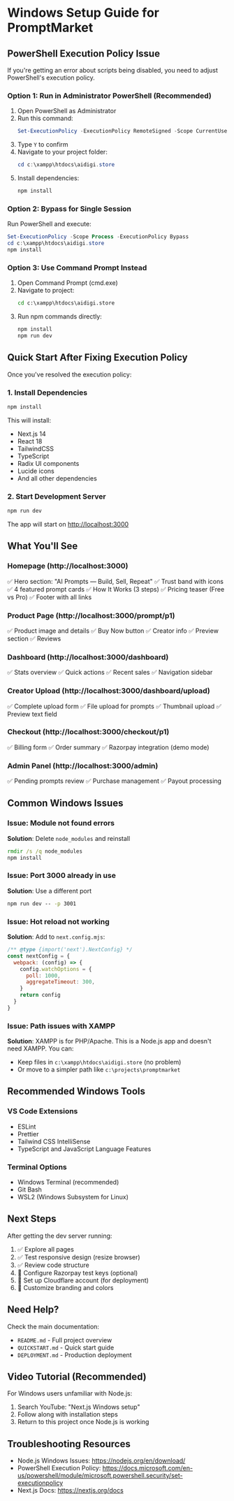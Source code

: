 # Windows Setup Guide for PromptMarket

## PowerShell Execution Policy Issue

If you're getting an error about scripts being disabled, you need to adjust PowerShell's execution policy.

### Option 1: Run in Administrator PowerShell (Recommended)

1. Open PowerShell as Administrator
2. Run this command:
   ```powershell
   Set-ExecutionPolicy -ExecutionPolicy RemoteSigned -Scope CurrentUser
   ```
3. Type `Y` to confirm
4. Navigate to your project folder:
   ```powershell
   cd c:\xampp\htdocs\aidigi.store
   ```
5. Install dependencies:
   ```powershell
   npm install
   ```

### Option 2: Bypass for Single Session

Run PowerShell and execute:
```powershell
Set-ExecutionPolicy -Scope Process -ExecutionPolicy Bypass
cd c:\xampp\htdocs\aidigi.store
npm install
```

### Option 3: Use Command Prompt Instead

1. Open Command Prompt (cmd.exe)
2. Navigate to project:
   ```cmd
   cd c:\xampp\htdocs\aidigi.store
   ```
3. Run npm commands directly:
   ```cmd
   npm install
   npm run dev
   ```

## Quick Start After Fixing Execution Policy

Once you've resolved the execution policy:

### 1. Install Dependencies
```powershell
npm install
```

This will install:
- Next.js 14
- React 18
- TailwindCSS
- TypeScript
- Radix UI components
- Lucide icons
- And all other dependencies

### 2. Start Development Server
```powershell
npm run dev
```

The app will start on [http://localhost:3000](http://localhost:3000)

## What You'll See

### Homepage (http://localhost:3000)
✅ Hero section: "AI Prompts — Build, Sell, Repeat"
✅ Trust band with icons
✅ 4 featured prompt cards
✅ How It Works (3 steps)
✅ Pricing teaser (Free vs Pro)
✅ Footer with all links

### Product Page (http://localhost:3000/prompt/p1)
✅ Product image and details
✅ Buy Now button
✅ Creator info
✅ Preview section
✅ Reviews

### Dashboard (http://localhost:3000/dashboard)
✅ Stats overview
✅ Quick actions
✅ Recent sales
✅ Navigation sidebar

### Creator Upload (http://localhost:3000/dashboard/upload)
✅ Complete upload form
✅ File upload for prompts
✅ Thumbnail upload
✅ Preview text field

### Checkout (http://localhost:3000/checkout/p1)
✅ Billing form
✅ Order summary
✅ Razorpay integration (demo mode)

### Admin Panel (http://localhost:3000/admin)
✅ Pending prompts review
✅ Purchase management
✅ Payout processing

## Common Windows Issues

### Issue: Module not found errors
**Solution**: Delete `node_modules` and reinstall
```cmd
rmdir /s /q node_modules
npm install
```

### Issue: Port 3000 already in use
**Solution**: Use a different port
```cmd
npm run dev -- -p 3001
```

### Issue: Hot reload not working
**Solution**: Add to `next.config.mjs`:
```javascript
/** @type {import('next').NextConfig} */
const nextConfig = {
  webpack: (config) => {
    config.watchOptions = {
      poll: 1000,
      aggregateTimeout: 300,
    }
    return config
  }
}
```

### Issue: Path issues with XAMPP
**Solution**: XAMPP is for PHP/Apache. This is a Node.js app and doesn't need XAMPP.
You can:
- Keep files in `c:\xampp\htdocs\aidigi.store` (no problem)
- Or move to a simpler path like `c:\projects\promptmarket`

## Recommended Windows Tools

### VS Code Extensions
- ESLint
- Prettier
- Tailwind CSS IntelliSense
- TypeScript and JavaScript Language Features

### Terminal Options
- Windows Terminal (recommended)
- Git Bash
- WSL2 (Windows Subsystem for Linux)

## Next Steps

After getting the dev server running:

1. ✅ Explore all pages
2. ✅ Test responsive design (resize browser)
3. ✅ Review code structure
4. 🔧 Configure Razorpay test keys (optional)
5. 🔧 Set up Cloudflare account (for deployment)
6. 🔧 Customize branding and colors

## Need Help?

Check the main documentation:
- `README.md` - Full project overview
- `QUICKSTART.md` - Quick start guide
- `DEPLOYMENT.md` - Production deployment

## Video Tutorial (Recommended)

For Windows users unfamiliar with Node.js:
1. Search YouTube: "Next.js Windows setup"
2. Follow along with installation steps
3. Return to this project once Node.js is working

## Troubleshooting Resources

- Node.js Windows Issues: https://nodejs.org/en/download/
- PowerShell Execution Policy: https://docs.microsoft.com/en-us/powershell/module/microsoft.powershell.security/set-executionpolicy
- Next.js Docs: https://nextjs.org/docs
